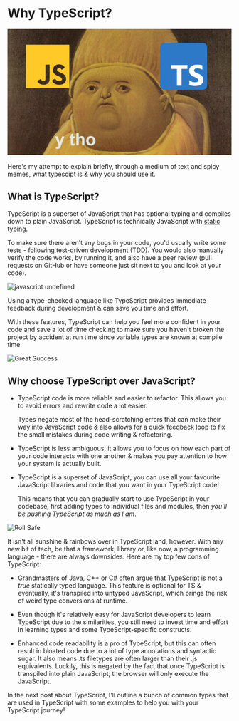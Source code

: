 # Why TypeScript?

![why though](./img/y_tho_meme_js_ts.jpg)

Here's my attempt to explain briefly, through a medium of text and spicy memes, what typescipt is & why you should use it.

## What is TypeScript?

TypeScript is a superset of JavaScript that has optional typing and compiles down to plain JavaScript. TypeScript is technically JavaScript with [static typing](https://developer.mozilla.org/en-US/docs/Glossary/Static_typing).

To make sure there aren't any bugs in your code, you'd usually write some tests - following test-driven development (TDD). You would also manually verify the code works, by running it, and also have a peer review (pull requests on GitHub or have someone just sit next to you and look at your code).

![javascript undefined](https://media.tenor.com/PlXROjIs2BcAAAAd/javascript-undefined-is-not-a-function.gif)

Using a type-checked language like TypeScript provides immediate feedback during development & can save you time and effort.

With these features, TypeScript can help you feel more confident in your code and save a lot of time checking to make sure you haven't broken the project by accident at run time since variable types are known at compile time.

![Great Success](https://media.tenor.com/D8WfhN1xzwMAAAAC/sachabaroncohen-borat.gif)

## Why choose TypeScript over JavaScript?

- TypeScript code is more reliable and easier to refactor. This allows you to avoid errors and rewrite code a lot easier.

    Types negate most of the head-scratching errors that can make their way into JavaScript code & also allows for a quick feedback loop to fix the small mistakes during code writing & refactoring.


- TypeScript is less ambiguous, it allows you to focus on how each part of your code interacts with one another & makes you pay attention to how your system is actually built.

- TypeScript is a superset of JavaScript, you can use all your favourite JavaScript libraries and code that you want in your TypeScript code!

    This means that you can gradually start to use TypeScript in your codebase, first adding types to individual files and modules, then *you'll be pushing TypeScript as much as I am*.

![Roll Safe](https://media.tenor.com/WdMAHbF-yVYAAAAC/think-about-it-reece-simpson.gif)

It isn't all sunshine & rainbows over in TypeScript land, however. With any new bit of tech, be that a framework, library or, like now, a programming language - there are always downsides. Here are my top few cons of TypeScript:

- Grandmasters of Java, C++ or C# often argue that TypeScript is not a *true* statically typed language. This feature is optional for TS & eventually, it's transpiled into untyped JavaScript, which brings the risk of weird type conversions at runtime.

- Even though it's relatively easy for JavaScript developers to learn TypeScript due to the similarities, you still need to invest time and effort in learning types and some TypeScript-specific constructs.

- Enhanced code readability is a pro of TypeScript, but this can often result in bloated code due to a lot of type annotations and syntactic sugar. It also means .ts filetypes are often larger than their .js equivalents. Luckily, this is negated by the fact that once TypeScript is transpiled into plain JavaScript, the browser will only execute the JavaScript.

In the next post about TypeScript, I'll outline a bunch of common types that are used in TypeScript with some examples to help you with your TypeScript journey!
